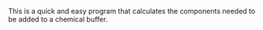 This is a quick and easy program that calculates the components needed to be added to a chemical buffer.
